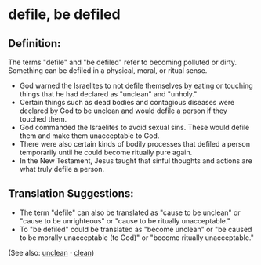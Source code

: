 # defile, be defiled #

## Definition: ##

The terms "defile" and "be defiled" refer to becoming polluted or dirty. Something can be defiled in a physical, moral, or ritual sense.

* God warned the Israelites to not defile themselves by eating or touching things that he had declared as "unclean" and "unholy."
* Certain things such as dead bodies and contagious diseases were declared by God to be unclean and would defile a person if they touched them.
* God commanded the Israelites to avoid sexual sins. These would defile them and make them unacceptable to God.
* There were also certain kinds of bodily processes that defiled a person temporarily until he could become ritually pure again.
* In the New Testament, Jesus taught that sinful thoughts and actions are what truly defile a person.

## Translation Suggestions: ##

* The term "defile" can also be translated as "cause to be unclean" or "cause to be unrighteous" or "cause to be ritually unacceptable."
* To "be defiled" could be translated as "become unclean" or "be caused to be morally unacceptable (to God)" or "become ritually unacceptable."

(See also: [unclean](../kt/unclean.md) **·** [clean](../kt/clean.md))

